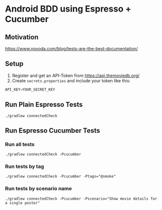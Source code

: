 # Android BDD using Espresso + Cucumber

## Motivation
https://www.novoda.com/blog/tests-are-the-best-documentation/

## Setup
1. Register and get an API-Token from https://api.themoviedb.org/
2. Create `secrets.properties` and include your token like this:
```java
API_KEY=YOUR_SECRET_KEY
```

## Run Plain Espresso Tests
`./gradlew connectedCheck`  

## Run Espresso Cucumber Tests
### Run all tests
`./gradlew connectedCheck -Pcucumber`  
### Run tests by tag
`./gradlew connectedCheck -Pcucumber -Ptags="@smoke"`  
### Run tests by scenario name
`./gradlew connectedCheck -Pcucumber -Pscenario="Show movie details for a single poster"`
